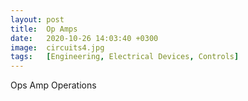 ```yaml
---
layout: post
title:  Op Amps
date:   2020-10-26 14:03:40 +0300
image:  circuits4.jpg
tags:   [Engineering, Electrical Devices, Controls]
---
```


Ops Amp Operations 